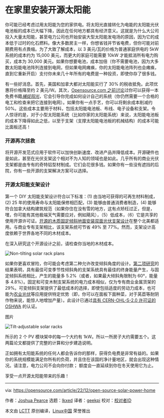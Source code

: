 [#]: subject: "Install open source solar power at home"
[#]: via: "https://opensource.com/article/22/12/open-source-solar-power-home"
[#]: author: "Joshua Pearce https://opensource.com/users/joshuapearce"
[#]: collector: "lkxed"
[#]: translator: "geekpi"
[#]: reviewer: " "
[#]: publisher: " "
[#]: url: " "

在家里安装开源太阳能
======

你可能已经考虑过用太阳能为您的家供电。将太阳光直接转化为电能的太阳能光伏电池板的成本已大幅下降，因此在任何地方都具有经济意义。这就是为什么大公司投入大量太阳能，甚至电力公司也开始安装大型太阳能发电场的原因，因为它的成本低于过时的化石燃料。像大多数房主一样，你想省钱并节省电费，但你可能对前期费用有点畏缩。为了大致了解成本，以 3 美元/瓦的价格为普通家庭供电的 5kW 系统的成本约为 15,000 美元，而更大的家庭可能需要 10kW 才能抵消所有电力购买，成本为 30,000 美元。如果你想要电池，成本加倍（你不需要电池，因为大多数太阳能电池阵列连接到电网，但如果电网瘫痪，你的太阳能电池阵列也会瘫痪，直到它重新开启）支付你未来几十年所有的电费是一种投资，即使你存了很多钱。

有一些好消息。首先，美国和加拿大都对太阳能实行了 30% 的税收抵免。此项优惠将价格降至约 2 美元/W。其次，[Opensource.com 之前讨论][1]过你可以获得一本免费书籍[_捕捉阳光_][2]，它会引导你完成如何设计自己的系统（你仍然需要一个合格的电工和检查来把它连接到电网）。如果你有一点手艺，你可以将剩余成本削减约 50%。这些成本主要用于材料，包括太阳能电池板、布线、电子设备和支架。令人惊讶的是，对于小型太阳能系统（比如你家的太阳能系统）来说，太阳能电池板的成本下降得如此之低，以至于支架（支撑太阳能电池板的机械结构）的成本可能比面板还高！

### 开源再次拯救

将开源开发范式应用于软件可以加快创新速度、改进产品并降低成本。开源硬件也是如此，甚至在光伏支架这个相对不为人知的领域也是如此。几乎所有的商业光伏支架都是由专有的奇特铝型材制成。它们会花很多钱。如果你有一些没有遮挡的后院，你有一些开源的支架解决方案可以选择。

### 开源太阳能支架设计

第一个 DIY 太阳能支架设计符合以下标准：(1) 由当地可获得的可再生材料制成，(2) 25 年的使用寿命与太阳能保修相匹配，(3) 能够由普通消费者制造，(4) 能够 符合加拿大结构建筑规范（如果你住在没有雪的地方，这有点矫枉过正，但是，嘿，你可能有其他极端天气需要应对，例如飓风），（5）低成本，（6）它是共享的 使用开源许可证。[开源的木质固定倾斜地面安装双面光伏支架设计][3]在整个北美都适用。与商业专有支架相比，该支架系统可节省 49% 至 77%。然而，支架设计高度依赖于世界各地不同的木材成本。

在深入研究这个开源设计之前，请检查你当地的木材成本。

![Non-tilting solar rack plans][4]

如果你更喜欢冒险，你可能会考虑第二种允许改变倾斜角度的设计。[第二项研究][5]的结果表明，具有最佳可变季节性倾斜角的支架系统具有最佳的终身能量产生，与固定倾斜系统相比，产生的能量多 5.2%（或者，如果最大倾斜角限制为 60°，能量多 4.8%）。固定和可变木制支架系统的电力成本相似，仅为专有商业金属货架的 29%。可变倾斜支架提供了最低成本的选择，即使包括适度的劳动力成本，也可能为[农业光伏][6]等应用提供特定优势（即，你可以在面板下面种菜，对于莴苣等耐阴作物来说，能惊人地增加产量）。此设计已通过[具有 CERN-OHL-S-2.0 许可证的 OSHWA][7] 的认证。

图片

![Tilt-adjustable solar racks][8]

所示的 2 个 PV 模块架中的每一个大约有 1kW。所以一所房子大约需要五个。这两篇论文都提供了完整的计算和分步建造说明。

正如拥有太阳能系统的任何人都会告诉你的那样，获得负电费是非常有益的。如果你的系统规模能满足你所有的负荷，并且住在该国的净计量地区，就会出现这种情况。请注意，电力公司不会向你付款； 额度会一直延续到你在冬天使用它为止。

享受一点开源太阳能带来的乐趣！

--------------------------------------------------------------------------------

via: https://opensource.com/article/22/12/open-source-solar-power-home

作者：[Joshua Pearce][a]
选题：[lkxed][b]
译者：[geekpi](https://github.com/geekpi)
校对：[校对者ID](https://github.com/校对者ID)

本文由 [LCTT](https://github.com/LCTT/TranslateProject) 原创编译，[Linux中国](https://linux.cn/) 荣誉推出

[a]: https://opensource.com/users/joshuapearce
[b]: https://github.com/lkxed
[1]: https://opensource.com/article/21/11/open-source-solar-power
[2]: https://tocatchthesun.com/
[3]: https://doi.org/10.3390/designs6030041
[4]: https://opensource.com/sites/default/files/2022-11/nontilt.png
[5]: https://doi.org/10.3390/designs6030054
[6]: https://www.academia.edu/18406368/The_potential_of_agrivoltaic_systems
[7]: https://certification.oshwa.org/ca000013.html
[8]: https://opensource.com/sites/default/files/2022-11/tilt.png

